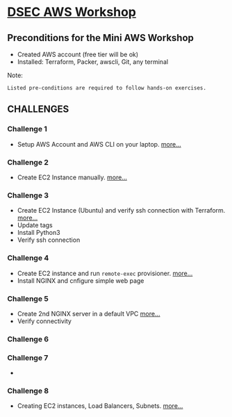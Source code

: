 # [DSEC AWS Workshop](https://www.meetup.com/Data-Science-and-Engineering-Club/events/253702254/)

## Preconditions for the Mini AWS Workshop

- Created AWS account (free tier will be ok)
- Installed: Terraform, Packer, awscli, Git, any terminal

Note:
    
    Listed pre-conditions are required to follow hands-on exercises.

## CHALLENGES

### Challenge 1
- Setup AWS Account and AWS CLI on your laptop. [more...](challenge_01/README.md)

### Challenge 2
- Create EC2 Instance manually. [more...](challenge_02/README.md)

### Challenge 3
- Create EC2 Instance (Ubuntu) and verify ssh connection with Terraform. [more...](challenge_03/README-C3.md)
- Update tags
- Install Python3
- Verify ssh connection

### Challenge 4
- Create EC2 instance and run ```remote-exec``` provisioner. [more...](challenge_04/README-C4.md)
- Install NGINX and cnfigure simple web page

### Challenge 5
- Create 2nd NGINX server in a default VPC [more...](challenge_05/README-C5.md)
- Verify connectivity


### Challenge 6



### Challenge 7
- 

### Challenge 8
- Creating EC2 instances, Load Balancers, Subnets. [more...](challenge_08/README-C8.md)
